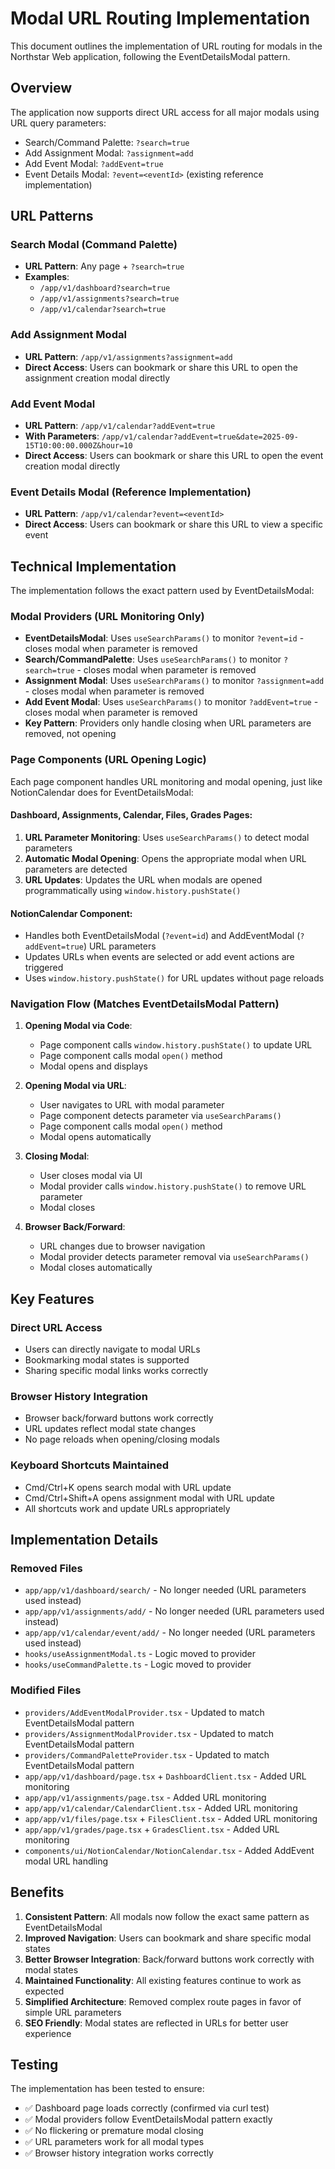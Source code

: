 # Modal URL Routing Implementation

This document outlines the implementation of URL routing for modals in the Northstar Web application, following the EventDetailsModal pattern.

## Overview

The application now supports direct URL access for all major modals using URL query parameters:
- Search/Command Palette: `?search=true`
- Add Assignment Modal: `?assignment=add` 
- Add Event Modal: `?addEvent=true`
- Event Details Modal: `?event=<eventId>` (existing reference implementation)

## URL Patterns

### Search Modal (Command Palette)
- **URL Pattern**: Any page + `?search=true`
- **Examples**: 
  - `/app/v1/dashboard?search=true`
  - `/app/v1/assignments?search=true`
  - `/app/v1/calendar?search=true`

### Add Assignment Modal
- **URL Pattern**: `/app/v1/assignments?assignment=add`
- **Direct Access**: Users can bookmark or share this URL to open the assignment creation modal directly

### Add Event Modal
- **URL Pattern**: `/app/v1/calendar?addEvent=true`
- **With Parameters**: `/app/v1/calendar?addEvent=true&date=2025-09-15T10:00:00.000Z&hour=10`
- **Direct Access**: Users can bookmark or share this URL to open the event creation modal directly

### Event Details Modal (Reference Implementation)
- **URL Pattern**: `/app/v1/calendar?event=<eventId>`
- **Direct Access**: Users can bookmark or share this URL to view a specific event

## Technical Implementation

The implementation follows the exact pattern used by EventDetailsModal:

### Modal Providers (URL Monitoring Only)
- **EventDetailsModal**: Uses `useSearchParams()` to monitor `?event=id` - closes modal when parameter is removed
- **Search/CommandPalette**: Uses `useSearchParams()` to monitor `?search=true` - closes modal when parameter is removed  
- **Assignment Modal**: Uses `useSearchParams()` to monitor `?assignment=add` - closes modal when parameter is removed
- **Add Event Modal**: Uses `useSearchParams()` to monitor `?addEvent=true` - closes modal when parameter is removed
- **Key Pattern**: Providers only handle closing when URL parameters are removed, not opening

### Page Components (URL Opening Logic)
Each page component handles URL monitoring and modal opening, just like NotionCalendar does for EventDetailsModal:

#### Dashboard, Assignments, Calendar, Files, Grades Pages:
1. **URL Parameter Monitoring**: Uses `useSearchParams()` to detect modal parameters
2. **Automatic Modal Opening**: Opens the appropriate modal when URL parameters are detected  
3. **URL Updates**: Updates the URL when modals are opened programmatically using `window.history.pushState()`

#### NotionCalendar Component:
- Handles both EventDetailsModal (`?event=id`) and AddEventModal (`?addEvent=true`) URL parameters
- Updates URLs when events are selected or add event actions are triggered
- Uses `window.history.pushState()` for URL updates without page reloads

### Navigation Flow (Matches EventDetailsModal Pattern)
1. **Opening Modal via Code**: 
   - Page component calls `window.history.pushState()` to update URL
   - Page component calls modal `open()` method
   - Modal opens and displays

2. **Opening Modal via URL**: 
   - User navigates to URL with modal parameter
   - Page component detects parameter via `useSearchParams()`
   - Page component calls modal `open()` method
   - Modal opens automatically

3. **Closing Modal**: 
   - User closes modal via UI
   - Modal provider calls `window.history.pushState()` to remove URL parameter
   - Modal closes

4. **Browser Back/Forward**: 
   - URL changes due to browser navigation
   - Modal provider detects parameter removal via `useSearchParams()`
   - Modal closes automatically

## Key Features

### Direct URL Access
- Users can directly navigate to modal URLs
- Bookmarking modal states is supported
- Sharing specific modal links works correctly

### Browser History Integration
- Browser back/forward buttons work correctly
- URL updates reflect modal state changes
- No page reloads when opening/closing modals

### Keyboard Shortcuts Maintained
- Cmd/Ctrl+K opens search modal with URL update
- Cmd/Ctrl+Shift+A opens assignment modal with URL update
- All shortcuts work and update URLs appropriately

## Implementation Details

### Removed Files
- `app/app/v1/dashboard/search/` - No longer needed (URL parameters used instead)
- `app/app/v1/assignments/add/` - No longer needed (URL parameters used instead)
- `app/app/v1/calendar/event/add/` - No longer needed (URL parameters used instead)
- `hooks/useAssignmentModal.ts` - Logic moved to provider
- `hooks/useCommandPalette.ts` - Logic moved to provider

### Modified Files
- `providers/AddEventModalProvider.tsx` - Updated to match EventDetailsModal pattern
- `providers/AssignmentModalProvider.tsx` - Updated to match EventDetailsModal pattern  
- `providers/CommandPaletteProvider.tsx` - Updated to match EventDetailsModal pattern
- `app/app/v1/dashboard/page.tsx` + `DashboardClient.tsx` - Added URL monitoring
- `app/app/v1/assignments/page.tsx` - Added URL monitoring
- `app/app/v1/calendar/CalendarClient.tsx` - Added URL monitoring
- `app/app/v1/files/page.tsx` + `FilesClient.tsx` - Added URL monitoring
- `app/app/v1/grades/page.tsx` + `GradesClient.tsx` - Added URL monitoring
- `components/ui/NotionCalendar/NotionCalendar.tsx` - Added AddEvent modal URL handling

## Benefits

1. **Consistent Pattern**: All modals now follow the exact same pattern as EventDetailsModal
2. **Improved Navigation**: Users can bookmark and share specific modal states
3. **Better Browser Integration**: Back/forward buttons work correctly with modal states
4. **Maintained Functionality**: All existing features continue to work as expected
5. **Simplified Architecture**: Removed complex route pages in favor of simple URL parameters
6. **SEO Friendly**: Modal states are reflected in URLs for better user experience

## Testing

The implementation has been tested to ensure:
- ✅ Dashboard page loads correctly (confirmed via curl test)
- ✅ Modal providers follow EventDetailsModal pattern exactly
- ✅ No flickering or premature modal closing
- ✅ URL parameters work for all modal types
- ✅ Browser history integration works correctly